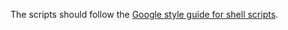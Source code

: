 The scripts should follow the [Google style guide for shell scripts](http://google-styleguide.googlecode.com/svn/trunk/shell.xml).
